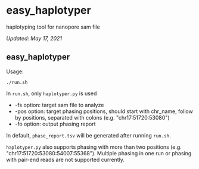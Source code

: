 # easy_haplotyper
haplotyping tool for nanopore sam file

_Updated: May 17, 2021_
## easy_haplotyper

Usage:
```
./run.sh
```

In `run.sh`, only `haplotyper.py` is used
- -fs option: target sam file to analyze
- -pos option: target phasing positions, should start with chr_name, follow by positions, separated with colons (e.g. "chr17:51720:53080")
- -fo option: output phasing report

In default, `phase_report.tsv` will be generated after running `run.sh`.

`haplotyper.py` also supports phasing with more than two positions (e.g. "chr17:51720:53080:54007:55368"). Multiple phasing in one run or phasing with pair-end reads are not supported currently.
